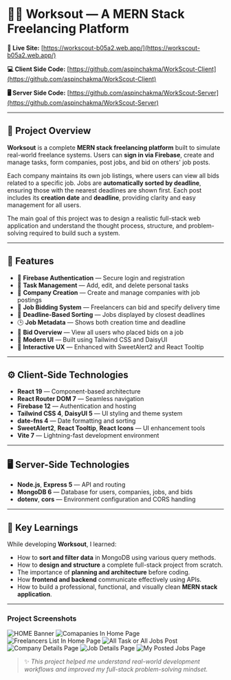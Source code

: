 # 🧑‍💻 Worksout — A MERN Stack Freelancing Platform

**🔗 Live Site:** [https://workscout-b05a2.web.app/](https://workscout-b05a2.web.app/)

**💻 Client Side Code:** [https://github.com/aspinchakma/WorkScout-Client](https://github.com/aspinchakma/WorkScout-Client)

**🖥️ Server Side Code:** [https://github.com/aspinchakma/WorkScout-Server](https://github.com/aspinchakma/WorkScout-Server)

---

## 📝 Project Overview

**Worksout** is a complete **MERN stack freelancing platform** built to simulate real-world freelance systems. Users can **sign in via Firebase**, create and manage tasks, form companies, post jobs, and bid on others' job posts.

Each company maintains its own job listings, where users can view all bids related to a specific job. Jobs are **automatically sorted by deadline**, ensuring those with the nearest deadlines are shown first. Each post includes its **creation date** and **deadline**, providing clarity and easy management for all users.

The main goal of this project was to design a realistic full-stack web application and understand the thought process, structure, and problem-solving required to build such a system.

---

## 🚀 Features

- 🔐 **Firebase Authentication** — Secure login and registration
- 🧾 **Task Management** — Add, edit, and delete personal tasks
- 🏢 **Company Creation** — Create and manage companies with job postings
- 💼 **Job Bidding System** — Freelancers can bid and specify delivery time
- 📅 **Deadline-Based Sorting** — Jobs displayed by closest deadlines
- 🕒 **Job Metadata** — Shows both creation time and deadline
- 👥 **Bid Overview** — View all users who placed bids on a job
- 🎨 **Modern UI** — Built using Tailwind CSS and DaisyUI
- 💬 **Interactive UX** — Enhanced with SweetAlert2 and React Tooltip

---

## ⚙️ Client-Side Technologies

- **React 19** — Component-based architecture
- **React Router DOM 7** — Seamless navigation
- **Firebase 12** — Authentication and hosting
- **Tailwind CSS 4**, **DaisyUI 5** — UI styling and theme system
- **date-fns 4** — Date formatting and sorting
- **SweetAlert2**, **React Tooltip**, **React Icons** — UI enhancement tools
- **Vite 7** — Lightning-fast development environment

---

## 🖥️ Server-Side Technologies

- **Node.js**, **Express 5** — API and routing
- **MongoDB 6** — Database for users, companies, jobs, and bids
- **dotenv**, **cors** — Environment configuration and CORS handling

---

## 🎯 Key Learnings

While developing **Worksout**, I learned:

- How to **sort and filter data** in MongoDB using various query methods.
- How to **design and structure** a complete full-stack project from scratch.
- The importance of **planning and architecture** before coding.
- How **frontend and backend** communicate effectively using APIs.
- How to build a professional, functional, and visually clean **MERN stack application**.

---

### Project Screenshots

![HOME Banner]("./images/homeBanner.png")
![Comapanies In Home Page]("./images/two.png")
![Freelancers List In Home Page]("./images/3.png")
![All Task or All Jobs Post]("./images/allTask.png")
![Company Details Page]("./images/companyDetails.png")
![Job Details Page]("./images/jobDetails.png")
![My Posted Jobs Page]("./images/myJobPost.png")

> ✨ _This project helped me understand real-world development workflows and improved my full-stack problem-solving mindset._
